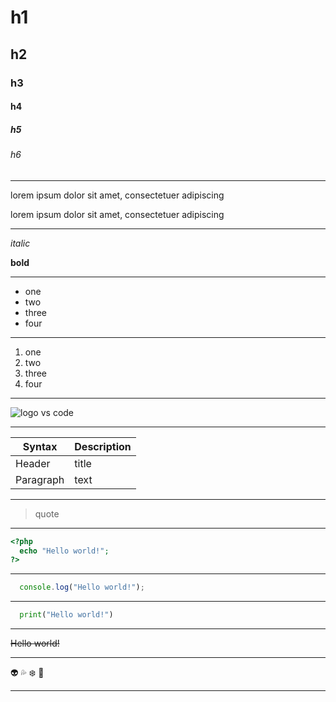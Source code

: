 <!-- HEADINGS -->
# h1
## h2
### h3
#### h4
##### h5
###### h6
___
<!-- PARAGRAPHS -->
lorem ipsum dolor sit amet, consectetuer adipiscing

lorem ipsum dolor sit amet, consectetuer adipiscing
___
<!-- ITALIC AND BOLD -->
*italic*

**bold**
___
<!-- UL -->
* one
* two
* three
* four
___
<!-- OL -->
1. one
2. two
3. three
4. four
___
<!-- IMAGE -->
![logo vs code](https://user-images.githubusercontent.com/806104/86617231-8ff0e300-bf7c-11ea-89ef-10866483c511.png "logo vscode")
___
<!-- TABLE -->
|Syntax|Description|
|------|-----------|
|Header|title|
|Paragraph|text|
___
<!-- QUOTE -->
> quote
___
<!-- CODE -->
```php
<?php
  echo "Hello world!";
?>
```
___
```javascript
  console.log("Hello world!");
```
___
```python
  print("Hello world!")
```
___
<!-- STRIKE TEXT -->
~~Hello world!~~
___
<!-- EMOJIS -->
<!-- https://gist.github.com/rxaviers/7360908 -->
:alien: :sweat_drops: :snowflake: :hamster:
___

